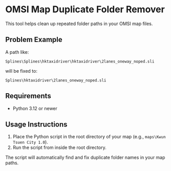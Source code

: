 # OMSI Map Duplicate Folder Remover

This tool helps clean up repeated folder paths in your OMSI map files.

## Problem Example

A path like:
```
Splines\Splines\hktaxidriver\hktaxidriver\2lanes_oneway_noped.sli
```
will be fixed to:
```
Splines\hktaxidriver\2lanes_oneway_noped.sli
```

## Requirements

- Python 3.12 or newer

## Usage Instructions

1. Place the Python script in the root directory of your map (e.g., `maps\Kwun Tsuen City 1.0`).
2. Run the script from inside the root directory.

The script will automatically find and fix duplicate folder names in your map paths.
